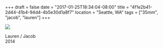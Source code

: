 +++
draft = false
date = "2017-01-25T18:34:04-08:00"
title = "4f1e2b41-2d44-41b4-94d4-4b5e30d1a8f7"
location = "Seattle, WA"
tags = ["35mm", "jacob", "lauren"]
+++

![](https://d17enza3bfujl8.cloudfront.net/22390013.jpg)

Lauren / Jacob<br>
2014
